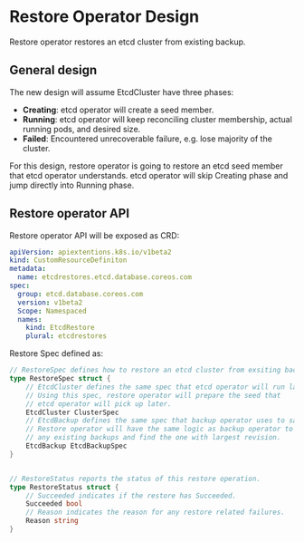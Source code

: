 # Restore Operator Design

Restore operator restores an etcd cluster from existing backup.

## General design

The new design will assume EtcdCluster have three phases:

- **Creating**: etcd operator will create a seed member.
- **Running**: etcd operator will keep reconciling cluster membership, 
  actual running pods, and desired size.
- **Failed**: Encountered unrecoverable failure, e.g. lose majority of the cluster.

For this design, restore operator is going to restore an etcd seed member that
etcd operator understands. etcd operator will skip Creating phase and jump directly
into Running phase.

## Restore operator API

Restore operator API will be exposed as CRD:

```yaml
apiVersion: apiextentions.k8s.io/v1beta2
kind: CustomResourceDefiniton
metadata:
  name: etcdrestores.etcd.database.coreos.com
spec:
  group: etcd.database.coreos.com
  version: v1beta2
  Scope: Namespaced
  names: 
    kind: EtcdRestore
    plural: etcdrestores
```

Restore Spec defined as:

```Go
// RestoreSpec defines how to restore an etcd cluster from exsiting backup.
type RestoreSpec struct {
	// EtcdCluster defines the same spec that etcd operator will run later.
	// Using this spec, restore operator will prepare the seed that
	// etcd operator will pick up later.
	EtcdCluster ClusterSpec
	// EtcdBackup defines the same spec that backup operator uses to save the backup.
	// Restore operator will have the same logic as backup operator to discover
	// any existing backups and find the one with largest revision.
	EtcdBackup EtcdBackupSpec
}


// RestoreStatus reports the status of this restore operation.
type RestoreStatus struct {
	// Succeeded indicates if the restore has Succeeded.
	Succeeded bool
	// Reason indicates the reason for any restore related failures.
	Reason string
}
```
